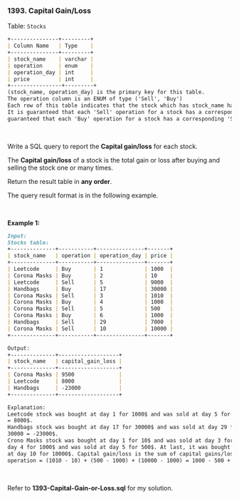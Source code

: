### 1393. Capital Gain/Loss

Table: `Stocks`

```markdown
+---------------+---------+
| Column Name   | Type    |
+---------------+---------+
| stock_name    | varchar |
| operation     | enum    |
| operation_day | int     |
| price         | int     |
+----------------+---------+
(stock_name, operation_day) is the primary key for this table.
The operation column is an ENUM of type ('Sell', 'Buy')
Each row of this table indicates that the stock which has stock_name had an operation on the day operation_day with the price.
It is guaranteed that each 'Sell' operation for a stock has a corresponding 'Buy' operation in a previous day. It is also
guaranteed that each 'Buy' operation for a stock has a corresponding 'Sell' operation in an upcoming day.
```

<br/>

Write a SQL query to report the **Capital gain/loss** for each stock.

The **Capital gain/loss** of a stock is the total gain or loss after buying and selling the stock one or many times.

Return the result table in **any order**.

The query result format is in the following example.

<br/>

**Example 1:**

```markdown
Input:
Stocks table:
+--------------+-----------+---------------+-------+
| stock_name   | operation | operation_day | price |
+--------------+-----------+---------------+-------+
| Leetcode     | Buy       | 1             | 1000  |
| Corona Masks | Buy       | 2             | 10    |
| Leetcode     | Sell      | 5             | 9000  |
| Handbags     | Buy       | 17            | 30000 |
| Corona Masks | Sell      | 3             | 1010  |
| Corona Masks | Buy       | 4             | 1000  |
| Corona Masks | Sell      | 5             | 500   |
| Corona Masks | Buy       | 6             | 1000  |
| Handbags     | Sell      | 29            | 7000  |
| Corona Masks | Sell      | 10            | 10000 |
+--------------+-----------+---------------+-------+

Output:
+--------------+-------------------+
| stock_name   | capital_gain_loss |
+--------------+-------------------+
| Corona Masks | 9500              |
| Leetcode     | 8000              |
| Handbags     | -23000            |
+--------------+-------------------+

Explanation:
Leetcode stock was bought at day 1 for 1000$ and was sold at day 5 for 9000$. Capital gain = 9000 - 1000
= 8000$.
Handbags stock was bought at day 17 for 30000$ and was sold at day 29 for 7000$. Capital loss = 7000 -
30000 = -23000$.
Crono Masks stock was bought at day 1 for 10$ and was sold at day 3 for 1010$. It was bought again at
day 4 for 1000$ and was sold at day 5 for 500$. At last, it was bought at day 6 for 1000$ and was sold
at day 10 for 10000$. Capital gain/loss is the sum of capital gains/losses for each ('Buy' --> 'Sell')
operation = (1010 - 10) + (500 - 1000) + (10000 - 1000) = 1000 - 500 + 90000 = 9500$.
```

<br/>

Refer to **1393-Capital-Gain-or-Loss.sql** for my solution.
